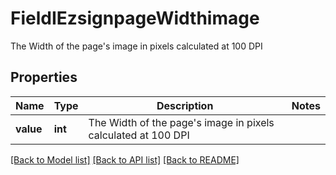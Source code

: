 # FieldIEzsignpageWidthimage

The Width of the page's image in pixels calculated at 100 DPI

## Properties
Name | Type | Description | Notes
------------ | ------------- | ------------- | -------------
**value** | **int** | The Width of the page&#39;s image in pixels calculated at 100 DPI | 

[[Back to Model list]](../README.md#documentation-for-models) [[Back to API list]](../README.md#documentation-for-api-endpoints) [[Back to README]](../README.md)


